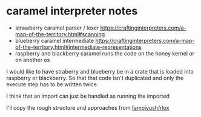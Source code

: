 # caramel interpreter notes

- strawberry caramel
    parser / lexer
    https://craftinginterpreters.com/a-map-of-the-territory.html#scanning
- blueberry caramel
    intermediate
    https://craftinginterpreters.com/a-map-of-the-territory.html#intermediate-representations
- raspberry and blackberry caramel
    runs the code on the honey kernel or on another os


I would like to have straberry and blueberry be in a crate that is loaded into raspberry or blackberry.
So that that code isn't duplicated and only the execute step has to be written twice.

I think that an import can just be handled as running the imported 

I'll copy the rough structure and approaches from [fampiyush/rlox](https://github.com/fampiyush/rlox)